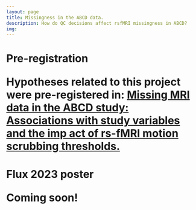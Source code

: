 ```yaml
---
layout: page
title: Missingness in the ABCD data.
description: How do QC decisions affect rsfMRI missingness in ABCD?
img: 
---
```


<h1> Pre-registration

<p> Hypotheses related to this project were pre-registered in: <a href="https://doi.org/10.17605/OSF.IO/ZPFDS">Missing MRI data in the ABCD study: Associations with study variables and the imp
act of rs-fMRI motion scrubbing thresholds.</a>

<h1> Flux 2023 poster

<p>Coming soon!
